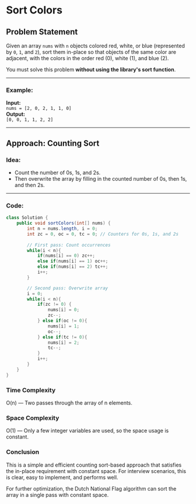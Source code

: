 # Sort Colors

## Problem Statement
Given an array `nums` with `n` objects colored red, white, or blue (represented by `0`, `1`, and `2`), sort them in-place so that objects of the same color are adjacent, with the colors in the order red (0), white (1), and blue (2).

You must solve this problem **without using the library's sort function**.

---

### Example:
**Input:**  
`nums = [2, 0, 2, 1, 1, 0]`  
**Output:**  
`[0, 0, 1, 1, 2, 2]`

---

## Approach: Counting Sort

### Idea:
- Count the number of 0s, 1s, and 2s.
- Then overwrite the array by filling in the counted number of 0s, then 1s, and then 2s.

---

### Code:
```java
class Solution {
    public void sortColors(int[] nums) {
        int n = nums.length, i = 0;
        int zc = 0, oc = 0, tc = 0; // Counters for 0s, 1s, and 2s
        
        // First pass: Count occurrences
        while(i < n){
            if(nums[i] == 0) zc++;
            else if(nums[i] == 1) oc++;
            else if(nums[i] == 2) tc++;
            i++;
        }

        // Second pass: Overwrite array
        i = 0;
        while(i < n){
            if(zc != 0) {
                nums[i] = 0;
                zc--;
            } else if(oc != 0){
                nums[i] = 1;
                oc--;
            } else if(tc != 0){
                nums[i] = 2;
                tc--;
            }
            i++;
        }
    }
}
```

### Time Complexity
O(n) — Two passes through the array of n elements.

### Space Complexity
O(1) — Only a few integer variables are used, so the space usage is constant.

### Conclusion
This is a simple and efficient counting sort-based approach that satisfies the in-place requirement with constant space. For interview scenarios, this is clear, easy to implement, and performs well.

For further optimization, the Dutch National Flag algorithm can sort the array in a single pass with constant space.
